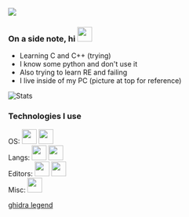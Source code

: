 ![](https://i.redd.it/7nu43ek0hlw51.jpg)
 
### On a side note, hi <img src="https://raw.githubusercontent.com/cas1us/cas1us/main/wave.gif" width="30px">

- Learning C and C++ (trying)
- I know some python and don't use it
- Also trying to learn RE and failing
- I live inside of my PC (picture at top for reference)

![Stats](https://github-readme-stats.vercel.app/api?username=cas1us&theme=gruvbox&count_private=true)

### Technologies I use
OS: <img src="https://img.shields.io/badge/-gray?style=flat&logo=apple&color=ff6666" height="30"> <img src="https://img.shields.io/badge/-gray?style=flat&logo=windows&color=ff6666" height="30"> \
Langs: <img src="https://img.shields.io/badge/-gray?style=flat&logo=cplusplus&color=ff6666" height="30"> <img src="https://img.shields.io/badge/-gray?style=flat&logo=c&color=ff6666" height="30"> \
Editors: <img src="https://img.shields.io/badge/-gray?style=flat&logo=visualstudiocode&color=ff6666" height="30"> <img src="https://img.shields.io/badge/-gray?style=flat&logo=vim&color=ff6666" height="30"> \
Misc: <img src="https://img.shields.io/badge/-gray?style=flat&logo=iterm2&color=ff6666" height="30">

[ghidra legend](https://cdn.discordapp.com/attachments/872075419568979988/905618078954553414/ghidra_legend.png)
